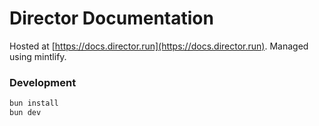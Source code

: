 # Director Documentation

Hosted at [https://docs.director.run](https://docs.director.run). Managed using mintlify.

### Development

```bash
bun install
bun dev
```
